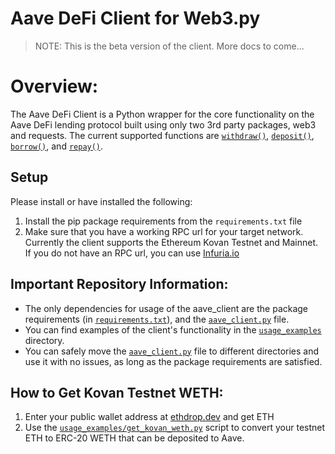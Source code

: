 # Aave DeFi Client for Web3.py

> NOTE: This is the beta version of the client. More docs to come...

# Overview:

The Aave DeFi Client is a Python wrapper for the core functionality on the Aave DeFi lending protocol built using only two 3rd party packages, web3 and requests. The current supported functions are [`withdraw()`](https://docs.aave.com/developers/v/2.0/the-core-protocol/lendingpool#withdraw), [`deposit()`](https://docs.aave.com/developers/v/2.0/the-core-protocol/lendingpool#deposit), [`borrow()`](https://docs.aave.com/developers/v/2.0/the-core-protocol/lendingpool#borrow), and [`repay()`](https://docs.aave.com/developers/v/2.0/the-core-protocol/lendingpool#repay).

## Setup

Please install or have installed the following:

1. Install the pip package requirements from the `requirements.txt` file
2. Make sure that you have a working RPC url for your target network. Currently the client supports the Ethereum Kovan Testnet and Mainnet. If you do not have an RPC url, you can use [Infuria.io](https://infura.io/) 

## Important Repository Information:
- The only dependencies for usage of the aave_client are the package requirements (in [`requirements.txt`](https://github.com/PathX-Projects/Aave-DeFi-Client/blob/main/requirements.txt)), and the [`aave_client.py`](https://github.com/PathX-Projects/Aave-DeFi-Client/blob/main/aave_client.py) file.
- You can find examples of the client's functionality in the [`usage_examples`](https://github.com/PathX-Projects/Aave-DeFi-Client/tree/main/usage_examples) directory.
- You can safely move the [`aave_client.py`](https://github.com/PathX-Projects/Aave-DeFi-Client/blob/main/aave_client.py) file to different directories and use it with no issues, as long as the package requirements are satisfied.

## How to Get Kovan Testnet WETH:
1. Enter your public wallet address at [ethdrop.dev](https://ethdrop.dev/) and get ETH
2. Use the [`usage_examples/get_kovan_weth.py`](https://github.com/PathX-Projects/Aave-DeFi-Client/blob/main/usage_examples/get_kovan_weth.py) script to convert your testnet ETH to ERC-20 WETH that can be deposited to Aave.
